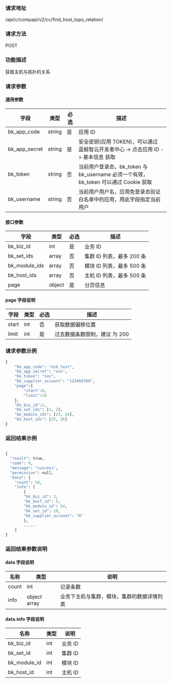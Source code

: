 
### 请求地址

/api/c/compapi/v2/cc/find_host_topo_relation/



### 请求方法

POST


### 功能描述

获取主机与拓扑的关系

### 请求参数


#### 通用参数

| 字段 | 类型 | 必选 |  描述 |
|-----------|------------|--------|------------|
| bk_app_code  |  string    | 是 | 应用 ID     |
| bk_app_secret|  string    | 是 | 安全密钥(应用 TOKEN)，可以通过 蓝鲸智云开发者中心 -&gt; 点击应用 ID -&gt; 基本信息 获取 |
| bk_token     |  string    | 否 | 当前用户登录态，bk_token 与 bk_username 必须一个有效，bk_token 可以通过 Cookie 获取 |
| bk_username  |  string    | 否 | 当前用户用户名，应用免登录态验证白名单中的应用，用此字段指定当前用户 |

#### 接口参数

| 字段      |  类型      | 必选   |  描述      |
|-----------|------------|--------|------------|
 bk_biz_id| int| 是|业务 ID|
| bk_set_ids|array | 否| 集群 ID 列表，最多 200 条|
| bk_module_ids|array | 否| 模块 ID 列表，最多 500 条| 
| bk_host_ids|array | 否| 主机 ID 列表，最多 500 条| 
| page| object| 是|分页信息|

#### page 字段说明

| 字段      |  类型      | 必选   |  描述      |
|-----------|------------|--------|------------|
|start|int|否|获取数据偏移位置|
|limit|int|是|过去数据条数限制，建议 为 200|

### 请求参数示例

```python
{
    "bk_app_code": "esb_test",
    "bk_app_secret": "xxx",
    "bk_token": "xxx",
    "bk_supplier_account": "123456789",
    "page":{
        "start":0,
        "limit":10
    },
    "bk_biz_id":2,
    "bk_set_ids": [1, 2],
    "bk_module_ids": [23, 24],
    "bk_host_ids": [25, 26]
}
```

### 返回结果示例

```python

{
  "result": true,
  "code": 0,
  "message": "success",
  "permission": null,
  "data": {
    "count": 10,
    "info": [
        {
        "bk_biz_id": 3,
        "bk_host_id": 5,
        "bk_module_id": 54,
        "bk_set_id": 10,
        "bk_supplier_account": "0"
        },
        .....
    ]
}
```



### 返回结果参数说明


#### data 字段说明

| 名称  | 类型  | 说明 |
|---|---|---|
| count| int| 记录条数 |
| info| object array |  业务下主机与集群，模块，集群的数据详情列表 |


#### data.info 字段说明
| 名称  | 类型  | 说明 |
|---|---|---|
| bk_biz_id | int | 业务 ID |
| bk_set_id | int | 集群 ID |
| bk_module_id | int | 模块 ID |
| bk_host_id | int | 主机 ID |